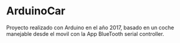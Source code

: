 # ArduinoCar

Proyecto realizado con Arduino en el año 2017, basado en un coche manejable desde el movil con la App BlueTooth serial controller.
